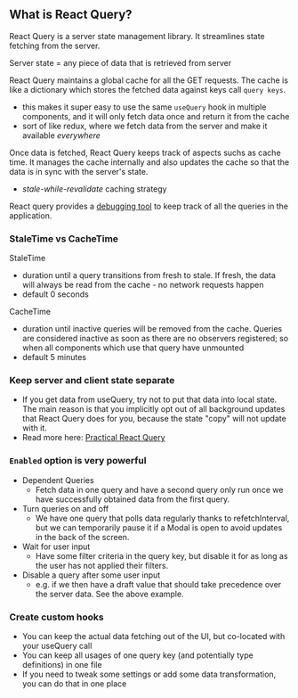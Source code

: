 ## What is React Query?

React Query is a server state management library. It streamlines state fetching from the server.

Server state = any piece of data that is retrieved from server

React Query maintains a global cache for all the GET requests. The cache is like a dictionary which stores the fetched data against keys call `query keys`.
  - this makes it super easy to use the same `useQuery` hook in multiple components, and it will only fetch data once and return it from the cache
  - sort of like redux, where we fetch data from the server and make it available _everywhere_

Once data is fetched, React Query keeps track of aspects suchs as cache time. It manages the cache internally and also updates the cache so that the data is in sync with the server's state.
  - _stale-while-revalidate_ caching strategy

React query provides a [debugging tool](https://react-query.tanstack.com/devtools) to keep track of all the queries in the application.

### StaleTime vs CacheTime

StaleTime
- duration until a query transitions from fresh to stale. If fresh, the data will always be read from the cache - no network requests happen
- default 0 seconds

CacheTime
- duration until inactive queries will be removed from the cache. Queries are considered inactive as soon as there are no observers registered; so when all components which use that query have unmounted
- default 5 minutes

### Keep server and client state separate

- If you get data from useQuery, try not to put that data into local state. The main reason is that you implicitly opt out of all background updates that React Query does for you, because the state "copy" will not update with it.
- Read more here: [Practical React Query](https://tkdodo.eu/blog/practical-react-query)

### `Enabled` option is very powerful

- Dependent Queries
  - Fetch data in one query and have a second query only run once we have successfully obtained data from the first query.
- Turn queries on and off
  - We have one query that polls data regularly thanks to refetchInterval, but we can temporarily pause it if a Modal is open to avoid updates in the back of the screen.
- Wait for user input
  - Have some filter criteria in the query key, but disable it for as long as the user has not applied their filters.
- Disable a query after some user input
  - e.g. if we then have a draft value that should take precedence over the server data. See the above example.

### Create custom hooks

- You can keep the actual data fetching out of the UI, but co-located with your useQuery call
- You can keep all usages of one query key (and potentially type definitions) in one file
- If you need to tweak some settings or add some data transformation, you can do that in one place

